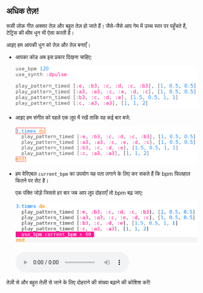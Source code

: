 ## अधिक तेज़!

रूसी लोक गीत अक्सर तेज़ और बहुत तेज़ हो जाते हैं। जैसे-जैसे आप गेम में उच्च स्तर पर पहुँचते हैं, टेट्रिस की थीम धुन भी ऐसा करती है।

आइए हम आपकी धुन को तेज़ और तेज़ बनाएँ।

+ आपका कोड अब इस प्रकार दिखना चाहिए:
    
    ![स्क्रीनशॉट](images/tetris-part1.png)

+ आइए हम संगीत को पहले एक लूप में रखें ताकि वह कई बार बजे:
    
    ![स्क्रीनशॉट](images/tetris-times.png)

+ हम वेरिएबल `current_bpm` का उपयोग यह पता लगाने के लिए कर सकते हैं कि bpm फिलहाल कितने पर सेट है।
    
    एक पंक्ति जोड़ें जिससे हर बार जब आप लूप दोहराएँ तो bpm बढ़ जाए:
    
    ![स्क्रीनशॉट](images/tetris-bpm.png)
    
    <div id="audio-preview" class="pdf-hidden">
      <audio controls preload> <source src="resources/tetris-2.mp3" type="audio/mpeg"> आपका ब्राउज़र <code>audio</code> तत्व का समर्थन नहीं करता है। </audio>
    </div>

तेज़ी से और बहुत तेज़ी से जाने के लिए दोहराने की संख्या बढ़ाने की कोशिश करें!
